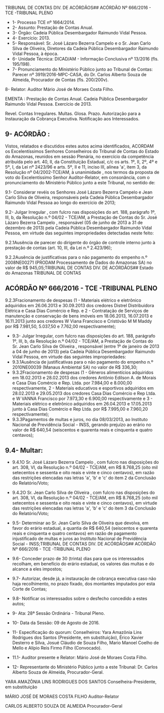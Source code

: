 TRIBUNAL DE CONTAS DIV. DE ACÓRDÃOS## ACÓRDÃO Nº 666/2016 - TCE -TRIBUNAL PLENO

- 1- Processo TCE nº 1664/2014.
- 2- Assunto: Prestação de Contas Anual.
- 3- Órgão: Cadeia Pública Desembargador Raimundo Vidal Pessoa.
- 4- Exercício: 2013.
- 5- Responsável: Sr. José Lázaro Bezerra Campelo e o Sr. Jean Carlo Silva de Oliveira, Diretores da Cadeia Pública Desembargador Raimundo Vidal Pessoa, à época.
- 6- Unidade Técnica: DICAD/AM - Informação Conclusiva nº 13/2016 (fls. 195/198).
- 7-  Pronunciamento  do Ministério Público  junto  ao Tribunal  de Contas: Parecer  nº 3919/2016-MPC-CASA, do Dr. Carlos Alberto Souza de Almeida, Procurador de Contas (fls. 200/200v).

8- Relator: Auditor Mário José de Moraes Costa Filho.

EMENTA : Prestação  de  Contas  Anual.  Cadeia Pública  Desembargador  Raimundo  Vidal  Pessoa. Exercício de 2013.

Revel.  Contas  Irregulares.  Multas.  Glosa.  Prazo. Autorização para a Instauração da Cobrança Executiva. Notificação aos Interessados.

## 9- ACÓRDÃO :

Vistos, relatados e discutidos estes autos acima identificados, ACORDAM os Excelentíssimos Senhores Conselheiros do Tribunal de Contas do Estado do Amazonas, reunidos em sessão Plenária, no exercício da competência atribuída pelo  art.  40,  II, da Constituição Estadual, c/c os arts. 1º, II, 2º, 4º e 5º, I, da Lei nº 2423/96 e arts. 5º, II e 11, inciso  III,  alínea  'a',  item  3,  da  Resolução  nº  04/2002-TCE/AM, à  unanimidade ,  nos termos da proposta de voto do Excelentíssimo Senhor Auditor-Relator, em consonância, com o pronunciamento do Ministério Público junto a este Tribunal, no sentido de:

9.1- Considerar revéis os Senhores José Lázaro Bezerra Campelo e Jean Carlo  Silva  de  Oliveira, responsáveis  pela  Cadeia  Pública  Desembargador  Raimundo Vidal Pessoa ao longo do exercício de 2013;

9.2- Julgar Irregular , com fulcro nas disposições do art. 188, parágrafo 1º, III, b, da Resolução n.º 04/02 - TCE/AM, a Prestação de Contas do Sr. José Lázaro Bezerra Campelo ,  responsável (05 de junho de 2013  a 31  de dezembro de 2013) pela Cadeia Pública Desembargador Raimundo Vidal Pessoa, em virtude das seguintes impropriedades detectadas neste feito:

9.2.1Ausência de parecer do dirigente do órgão de controle interno junto à prestação de contas (art. 10, III, da Lei n.º 2.423/96);

9.2.2Ausência  de  justificativas  para  o  não  pagamento  do  empenho  n.º 2008NE00271  (PRODAM  Processamento  de Dados  do  Amazonas  SA)  no  valor  de  R$ 945,05;TRIBUNAL DE CONTAS DIV. DE ACÓRDÃOS## Estado do Amazonas TRIBUNAL DE CONTAS

## ACÓRDÃO Nº 666/2016 - TCE -TRIBUNAL PLENO

9.2.3Fracionamento  de  despesas  (1  -  Materiais  elétrico  e  eletrônico adquiridos em 26.06.2013 e 30.09.2013 dos credores Distrel Distribuidora Elétrica e Casa Dias Comércio e Rep. e 2 - Contratação de Serviços de manutenção e conservação de bens  imóveis  em  18.06.2013,  16.07.2013  e  16.11.2013  junto  aos  credores  W  Viana Francisco e Cristóvão M M Maddy por R$ 7.981,50, 5.037,50 e 7.762,00 respectivamente);

- 9.3- Julgar Irregular, com fulcro nas disposições do art. 188, parágrafo 1º, III, b, da Resolução n.º 04/02 - TCE/AM, a Prestação de Contas do Sr. Jean Carlo Silva de Oliveira ,  responsável (entre 1º de janeiro de 2013 a 04 de junho de 2013) pela Cadeia Pública Desembargador Raimundo Vidal Pessoa, em virtude das seguintes impropriedades:
- 9.3.1Ausência  de  justificativas  para  o  não  pagamento  do  empenho  n.º 2010NE00039 (Manaus Ambiental SA) no valor de R$ 336,30;
- 9.3.2Fracionamento de despesas (1 - Gêneros alimentícios adquiridos em 18.02.2013  e  28.02.2013  dos  credores  Antônio  Edilson  A.  de  Morais  e  Casa  Dias Comércio e Rep. Ltda. por 7.984,00 e 8.000,00 respectivamente, 2 - Materiais educativos e esportivos adquiridos em 28.02.2013 e 29.05.2013 dos credores Casa Dias Comércio e Rep Ltda. e W VANNA Francisco por 7.973,30 e 6.900,00 respectivamente e 3 - Materiais elétrico e eletrônico adquiridos em 26.04.2013 e 17.05.2013 junto à Casa Dias Comércio e Rep Ltda. por R$ 7.995,00 e 7.960,20 respectivamente);
- 9.3.3Pagamentos  de  multas  e  juros,  no  dia  08/03/2013,  ao Instituto Nacional de Previdência Social - INSS, gerando prejuízo ao erário no valor de R$ 640,54 (seiscentos e quarenta reais e cinquenta e quatro centavos);

## 9.4- Multar:

- 9.4.1O Sr. José Lázaro Bezerra Campelo , com fulcro nas disposições do art.  308,  VI,  da  Resolução n.º 04/02  - TCE/AM, em R$ 8.768,25 (oito  mil  setecentos e sessenta e oito reais e vinte e cinco centavos), em razão das restrições elencadas nas letras 'a', 'b' e 'c' do item 2 da Conclusão do Relatório/Voto;
- 9.4.2O Sr. Jean Carlo Silva de Oliveira , com fulcro nas disposições do art. 308,  VI,  da  Resolução  n.º  04/02  -  TCE/AM,  em R$  8.768,25 (oito  mil  setecentos  e sessenta e oito reais e vinte e cinco centavos), em virtude das restrições elencadas nas letras 'a', 'b' e 'c' do item 3 da Conclusão do Relatório/Voto;
- 9.5- Determinar ao Sr. Jean Carlo Silva de Oliveira que devolva, em favor do erário estadual, a quantia de R$ 640,54 (seiscentos e quarenta reais e cinquenta e quatro centavos) em razão de pagamento injustificado de multas e juros ao Instituto Nacional de Previdência Social - INSS;TRIBUNAL DE CONTAS DIV. DE ACÓRDÃOS## ACÓRDÃO Nº 666/2016 - TCE -TRIBUNAL PLENO

- 9.6-  Conceder prazo de 30 (trinta) dias para que os interessados recolham, em benefício do erário estadual, os valores das multas e do alcance a eles impostos;
- 9.7- Autorizar, desde já, a instauração de cobrança executiva caso não haja recolhimento, no prazo fixado, dos montantes imputados por esta Corte de Contas;
- 9.8- Notificar os interessados sobre o desfecho concedido a estes autos;
- 9- Ata: 28ª Sessão Ordinária - Tribunal Pleno.
- 10- Data da Sessão: 09 de Agosto de 2016.
- 11- Especificação do quorum: Conselheiros: Yara Amazônia Lins Rodrigues dos Santos (Presidente,  em  substituição), Érico  Xavier  Desterro  e  Silva, Josué  Cláudio  de  Souza Filho, Mario Manoel Coelho de Mello e Alípio Reis Firmo Filho (Convocado).
- 11.1- Auditor presente e Relator: Mário José de Moraes Costa Filho.
- 12-  Representante  do  Ministério  Público  junto  a  este Tribunal: Dr.  Carlos  Alberto Souza de Almeida, Procurador-Geral.

YARA AMAZÔNIA LINS RODRIGUES DOS SANTOS Conselheira-Presidente, em substituição

MÁRIO JOSÉ DE MORAES COSTA FILHO Auditor-Relator

CARLOS ALBERTO SOUZA DE ALMEIDA Procurador-Geral